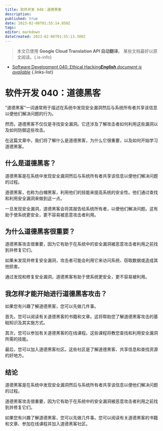 ```yaml
---
title: 软件开发 040：道德黑客
description: 
published: true
date: 2023-02-06T01:55:14.850Z
tags: 
editor: markdown
dateCreated: 2023-02-06T01:55:13.300Z
---
```


> 本文已使用 **Google Cloud Translation API 自动翻译**。
某些文档最好以原文阅读。{.is-info}



- [Software Development 040: Ethical Hacking***English** document is available*](/en/Knowledge-base/Software-Development/Learning/software-development-040-ethical-hacking)
{.links-list}


# 软件开发 040：道德黑客

“道德黑客”一词通常用于描述在系统中发现安全漏洞然后与系统所有者共享该信息以便他们解决问题的行为。

然而，道德黑客不仅仅是寻找安全漏洞。它还涉及了解攻击者如何利用这些漏洞以及如何防御这些攻击。

在这篇文章中，我们将了解什么是道德黑客，为什么它很重要，以及如何开始学习道德黑客。

## 什么是道德黑客？

道德黑客是在系统中发现安全漏洞然后与系统所有者共享该信息以便他们解决问题的过程。

 道德黑客，也称为白帽黑客，利用他们的技能来提高系统的安全性。他们通过查找和利用安全漏洞来做到这一点。

一旦发现安全漏洞，道德黑客会将其报告给系统所有者，以便他们解决问题。这有助于使系统更安全，更不容易被恶意攻击者利用。

## 为什么道德黑客很重要？

道德黑客攻击很重要，因为它有助于在系统中的安全漏洞被恶意攻击者利用之前找到并修复它们。

如果未发现并修复安全漏洞，攻击者可能会利用它来访问系统、窃取数据或造成其他损害。

通过发现和修复安全漏洞，道德黑客有助于使系统更安全，更不容易被利用。

## 我怎样才能开始进行道德黑客攻击？

如果您有兴趣了解道德黑客，您可以先做几件事。

首先，您可以阅读有关道德黑客的书籍和文章。这将帮助您了解道德黑客攻击的基础知识及其实施方式。

其次，您可以参加有关道德黑客的在线课程。这些课程将教您查找和利用安全漏洞所需的技能。

最后，您可以加入道德黑客社区。这些社区是了解道德黑客、共享信息和查找资源的好地方。

## 结论

道德黑客是在系统中发现安全漏洞然后与系统所有者共享该信息以便他们解决问题的过程。

道德黑客攻击很重要，因为它有助于在系统中的安全漏洞被恶意攻击者利用之前找到并修复它们。

如果您有兴趣了解道德黑客，您可以先做几件事。您可以阅读有关道德黑客的书籍和文章、参加在线课程并加入道德黑客社区。